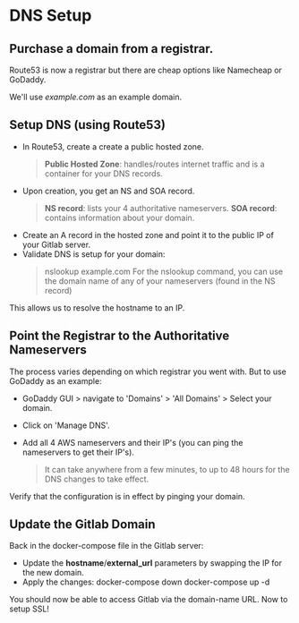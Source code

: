 # DNS Setup


## Purchase a domain from a registrar.
Route53 is now a registrar but there are cheap options like Namecheap or GoDaddy.

We'll use *example.com* as an example domain.


## Setup DNS (using Route53)
  - In Route53, create a create a public hosted zone.
      > **Public Hosted Zone**: handles/routes internet traffic and is a container for your DNS records.
  - Upon creation, you get an NS and SOA record.
      > **NS record**: lists your 4 authoritative nameservers.
      > **SOA record**: contains information about your domain.
  - Create an A record in the hosted zone and point it to the public IP of your Gitlab server.
  - Validate DNS is setup for your domain:
      > nslookup example.com <nameserver>
      > For the nslookup command, you can use the domain name of any of your nameservers (found in the NS record)

This allows us to resolve the hostname to an IP.


## Point the Registrar to the Authoritative Nameservers
The process varies depending on which registrar you went with. But to use GoDaddy as an example:
  - GoDaddy GUI > navigate to 'Domains' > 'All Domains' > Select your domain.
  - Click on 'Manage DNS'.
  - Add all 4 AWS nameservers and their IP's (you can ping the nameservers to get their IP's).

    > It can take anywhere from a few minutes, to up to 48 hours for the DNS changes to take effect.

Verify that the configuration is in effect by pinging your domain.


## Update the Gitlab Domain
Back in the docker-compose file in the Gitlab server:
  - Update the **hostname**/**external_url** parameters by swapping the IP for the new domain.
  - Apply the changes:
      docker-compose down
      docker-compose up -d

You should now be able to access Gitlab via the domain-name URL. Now to setup SSL!

